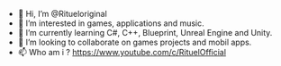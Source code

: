 - 👋 Hi, I’m @Ritueloriginal
- 👀 I’m interested in games, applications and music.
- 🌱 I’m currently learning C#, C++, Blueprint, Unreal Engine and Unity.
- 💞️ I’m looking to collaborate on games projects and mobil apps.
- 📫 Who am i ? https://www.youtube.com/c/RituelOfficial

<!---
Ritueloriginal/Ritueloriginal is a ✨ special ✨ repository because its `README.md` (this file) appears on your GitHub profile.
You can click the Preview link to take a look at your changes.
--->
